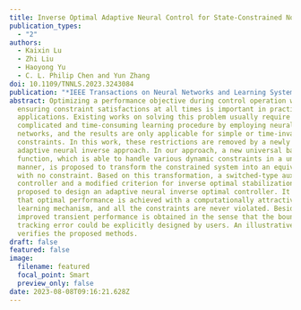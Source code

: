 ```yaml
---
title: Inverse Optimal Adaptive Neural Control for State-Constrained Nonlinear Systems
publication_types:
  - "2"
authors:
  - Kaixin Lu
  - Zhi Liu
  - Haoyong Yu
  - C. L. Philip Chen and Yun Zhang
doi: 10.1109/TNNLS.2023.3243084
publication: "*IEEE Transactions on Neural Networks and Learning Systems, Feb 2023*"
abstract: Optimizing a performance objective during control operation while also
  ensuring constraint satisfactions at all times is important in practical
  applications. Existing works on solving this problem usually require a
  complicated and time-consuming learning procedure by employing neural
  networks, and the results are only applicable for simple or time-invariant
  constraints. In this work, these restrictions are removed by a newly proposed
  adaptive neural inverse approach. In our approach, a new universal barrier
  function, which is able to handle various dynamic constraints in a unified
  manner, is proposed to transform the constrained system into an equivalent one
  with no constraint. Based on this transformation, a switched-type auxiliary
  controller and a modified criterion for inverse optimal stabilization are
  proposed to design an adaptive neural inverse optimal controller. It is proven
  that optimal performance is achieved with a computationally attractive
  learning mechanism, and all the constraints are never violated. Besides,
  improved transient performance is obtained in the sense that the bound of the
  tracking error could be explicitly designed by users. An illustrative example
  verifies the proposed methods.
draft: false
featured: false
image:
  filename: featured
  focal_point: Smart
  preview_only: false
date: 2023-08-08T09:16:21.628Z
---
```

